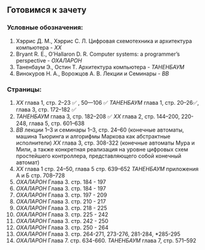 ## Готовимся к зачету

### Условные обозначения:
1. Хэррис Д. М., Хэррис С. Л. Цифровая схемотехника и архитектура компьютера - *XX*
2. Bryant R. E., O’Hallaron D. R. Computer systems: a programmer’s perspective - *ОХАЛАРОН*
3. Таненбаум Э., Остин Т. Архитектура компьютера - *ТАНЕНБАУМ*
4. Винокуров Н. А., Ворожцов А. В. Лекции и Семинары - *ВВ*

### Страницы:

1) *XX* глава 1, стр. 2–23 ✅ , 50—106 ✅
   *ТАНЕНБАУМ* глава 1, стр. 20–26✅, глава 3, стр. 172–182 ✅
2) *ТАНЕНБАУМ* глава 3, стр. 182–208 ✅
   *XX* глава 2, стр. 144–200, 220-248, глава 5, стр. 601–638
3) *ВВ* лекции 1–3 и семинары 1–3, стр. 24–60 (конечные автоматы, машина Тьюринга и алгорифмы Маркова как абстрактные исполнители) 
   *XX* глава 3, стр. 308-322 (конечные автоматы Мура и Мили, а также конкретная реализация на уровне цифровых схем простейшего контроллера, представляющего собой конечный автомат) 
4) *XX* глава 1 стр. 24–50, глава 5 стр. 639–652
   *ТАНЕНБАУМ* приложения А и Б стр. 708–728
5) *ОХАЛАРОН* Глава 3. стр. 184 - 197
6) *ОХАЛАРОН* Глава 3. стр. 184 - 197
7) *ОХАЛАРОН* Глава 3. стр. 197 - 209
8) *ОХАЛАРОН* Глава 3. стр. 210 - 217
9) *ОХАЛАРОН* Глава 3. стр. 218 - 225
10) *ОХАЛАРОН* Глава 3. стр. 225 - 242
11) *ОХАЛАРОН* Глава 3. стр. 242 - 250
12) *ОХАЛАРОН* Глава 3. стр. 250 - 264
13) *ОХАЛАРОН* Глава 3. стр. 264-271, 273-276, 281-284, *285-295
14) *ОХАЛАРОН* Глава 7. стр. 634-660. *ТАНЕНБАУМ* глава 7, стр. 571–592
